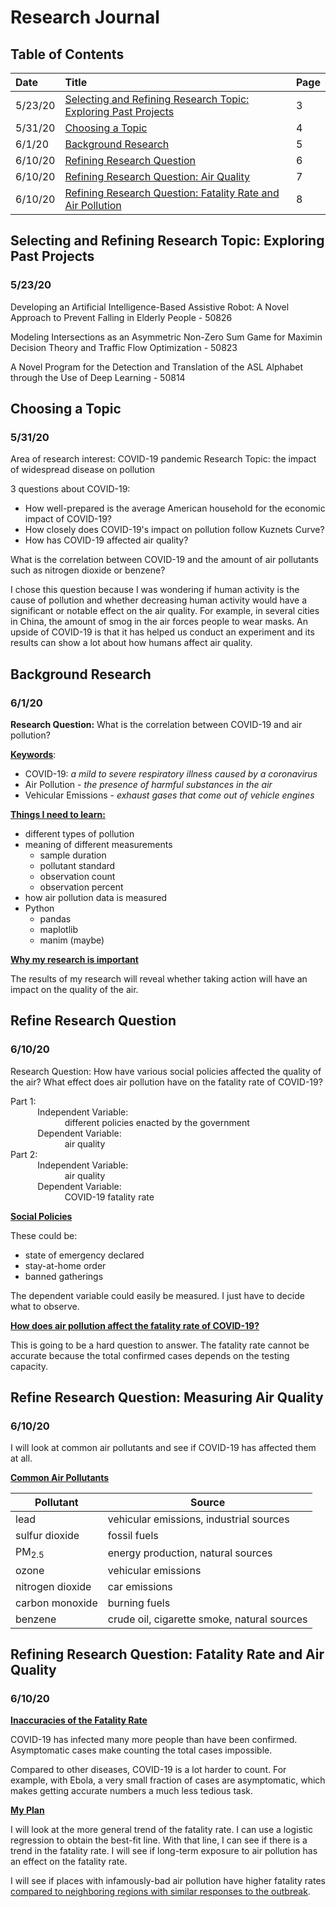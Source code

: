 # Research Journal
## Table of Contents

|Date|Title|Page|
|:--|:--|--|
|5/23/20|[Selecting and Refining Research Topic: Exploring Past Projects](#selecting-and-refining-research-topic-exploring-past-projects)|3|
|5/31/20|[Choosing a Topic](#choosing-a-topic)|4|
|6/1/20|[Background Research](#background-research)|5|
|6/10/20|[Refining Research Question](#refining-research-question)|6|
|6/10/20|[Refining Research Question: Air Quality](#refining-research-question-air-quality)|7|
|6/10/20|[Refining Research Question: Fatality Rate and Air Pollution](#refining-research-question-fatality-rate-and-air-pollution)|8|

## Selecting and Refining Research Topic: Exploring Past Projects
### 5/23/20

Developing an Artificial Intelligence-Based Assistive Robot: A Novel Approach to Prevent Falling in Elderly People - 50826

Modeling Intersections as an Asymmetric Non-Zero Sum Game for Maximin Decision Theory and Traffic Flow Optimization - 50823

A Novel Program for the Detection and Translation of the ASL Alphabet through the Use of Deep Learning - 50814

## Choosing a Topic
### 5/31/20

Area of research interest: COVID-19 pandemic
Research Topic: the impact of widespread disease on pollution

3 questions about COVID-19:
 - How well-prepared is the average American household for the economic impact of COVID-19?
 - How closely does COVID-19's impact on pollution follow Kuznets Curve?
 - How has COVID-19 affected air quality?

What is the correlation between COVID-19 and the amount of air pollutants such as nitrogen dioxide or benzene?

I chose this question because I was wondering if human activity is the cause of pollution and whether decreasing human activity would have a significant or notable effect on the air quality. For example, in several cities in China, the amount of smog in the air forces people to wear masks. An upside of COVID-19 is that it has helped us conduct an experiment and its results can show a lot about how humans affect air quality. 

## Background Research
### 6/1/20

**Research Question:** What is the correlation between COVID-19 and air pollution?

<ins>**Keywords**</ins>:
 - COVID-19: *a mild to severe respiratory illness caused by a coronavirus*
 - Air Pollution - *the presence of harmful substances in the air*
 - Vehicular Emissions - *exhaust gases that come out of vehicle engines*

<ins>**Things I need to learn:**</ins>
 - different types of pollution
 - meaning of different measurements
	 - sample duration
	 - pollutant standard
	 - observation count
	 - observation percent
 - how air pollution data is measured
 - Python
	 - pandas
	 - maplotlib
	 - manim (maybe)

<ins>**Why my research is important**</ins>

The results of my research will reveal whether taking action will have an impact on the quality of the air. 

## Refine Research Question
### 6/10/20

Research Question: How have various social policies affected the quality of the air? What effect does air pollution have on the fatality rate of COVID-19?

Part 1:  
&nbsp;&nbsp;&nbsp;&nbsp;&nbsp;&nbsp;&nbsp;&nbsp;&nbsp;&nbsp;&nbsp;Independent Variable:   
&nbsp;&nbsp;&nbsp;&nbsp;&nbsp;&nbsp;&nbsp;&nbsp;&nbsp;&nbsp;&nbsp;&nbsp;&nbsp;&nbsp;&nbsp;&nbsp;&nbsp;&nbsp;&nbsp;&nbsp;&nbsp;&nbsp;different policies enacted by the government  
&nbsp;&nbsp;&nbsp;&nbsp;&nbsp;&nbsp;&nbsp;&nbsp;&nbsp;&nbsp;&nbsp;Dependent Variable:  
&nbsp;&nbsp;&nbsp;&nbsp;&nbsp;&nbsp;&nbsp;&nbsp;&nbsp;&nbsp;&nbsp;&nbsp;&nbsp;&nbsp;&nbsp;&nbsp;&nbsp;&nbsp;&nbsp;&nbsp;&nbsp;&nbsp;air quality  
Part 2:  
&nbsp;&nbsp;&nbsp;&nbsp;&nbsp;&nbsp;&nbsp;&nbsp;&nbsp;&nbsp;&nbsp;Independent Variable:  
&nbsp;&nbsp;&nbsp;&nbsp;&nbsp;&nbsp;&nbsp;&nbsp;&nbsp;&nbsp;&nbsp;&nbsp;&nbsp;&nbsp;&nbsp;&nbsp;&nbsp;&nbsp;&nbsp;&nbsp;&nbsp;&nbsp;air quality  
&nbsp;&nbsp;&nbsp;&nbsp;&nbsp;&nbsp;&nbsp;&nbsp;&nbsp;&nbsp;&nbsp;Dependent Variable:  
&nbsp;&nbsp;&nbsp;&nbsp;&nbsp;&nbsp;&nbsp;&nbsp;&nbsp;&nbsp;&nbsp;&nbsp;&nbsp;&nbsp;&nbsp;&nbsp;&nbsp;&nbsp;&nbsp;&nbsp;&nbsp;&nbsp;COVID-19 fatality rate

<ins>**Social Policies**</ins>

These could be: 
 - state of emergency declared
 - stay-at-home order
 - banned gatherings

The dependent variable could easily be measured. I just have to decide what to observe. 

<ins>**How does air pollution affect the fatality rate of COVID-19?**</ins>

This is going to be a hard question to answer. The fatality rate cannot be accurate because the total confirmed cases depends on the testing capacity. 

## Refine Research Question: Measuring Air Quality
### 6/10/20

I will look at common air pollutants and see if COVID-19 has affected them at all. 

<ins>**Common Air Pollutants**</ins>

|Pollutant|Source|
|--|--|
|lead|vehicular emissions, industrial sources|
|sulfur dioxide|fossil fuels|
|PM<sub>2.5</sub>|energy production, natural sources|
|ozone|vehicular emissions|
|nitrogen dioxide|car emissions|
|carbon monoxide|burning fuels|
|benzene|crude oil, cigarette smoke, natural sources|

## Refining Research Question: Fatality Rate and Air Quality
### 6/10/20

<ins>**Inaccuracies of the Fatality Rate**</ins>

COVID-19 has infected many more people than have been confirmed. Asymptomatic cases make counting the total cases impossible. 

Compared to other diseases, COVID-19 is a lot harder to count. For example, with Ebola, a very small fraction of cases are asymptomatic, which makes getting accurate numbers a much less tedious task. 

<ins>**My Plan**</ins>

I will look at the more general trend of the fatality rate. I can use a logistic regression to obtain the best-fit line. With that line, I can see if there is a trend in the fatality rate. I will see if long-term exposure to air pollution has an effect on the fatality rate.

I will see if places with infamously-bad air pollution have higher fatality rates <ins>compared to neighboring regions with similar responses to the outbreak</ins>. 
